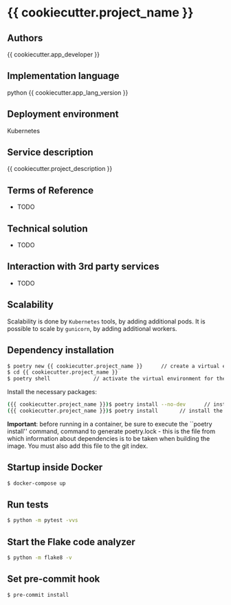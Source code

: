 # {{ cookiecutter.project_name }}

## Authors

{{ cookiecutter.app_developer }}

## Implementation language

python {{ cookiecutter.app_lang_version }}

## Deployment environment

Kubernetes

## Service description

{{ cookiecutter.project_description }}

## Terms of Reference

* TODO

## Technical solution

* TODO

## Interaction with 3rd party services

* TODO

## Scalability

Scalability is done by `Kubernetes` tools, by adding additional pods.
It is possible to scale by `gunicorn`, by adding additional workers.

## Dependency installation

```bash
$ poetry new {{ cookiecutter.project_name }}      // create a virtual environment
$ cd {{ cookiecutter.project_name }}
$ poetry shell              // activate the virtual environment for the current folder
```

Install the necessary packages:

```bash
({{ cookiecutter.project_name }})$ poetry install --no-dev      // install the main project dependencies
({{ cookiecutter.project_name }})$ poetry install       // install the main and dev dependencies of the project
```

**Important**:
before running in a container, be sure to execute the ``poetry install'' command,
command to generate poetry.lock - this is the file from which information about dependencies is to be taken when
building the image.
You must also add this file to the git index.

## Startup inside Docker

```bash
$ docker-compose up
```

## Run tests

```bash
$ python -m pytest -vvs
```

## Start the Flake code analyzer

```bash
$ python -m flake8 -v
```

## Set pre-commit hook

```bash
$ pre-commit install
```